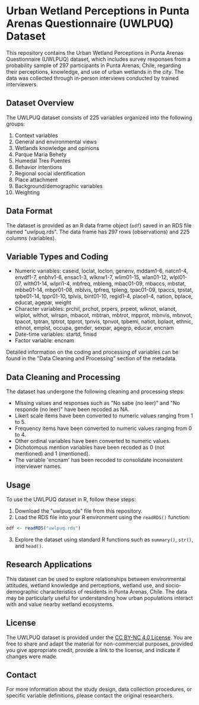 # Urban Wetland Perceptions in Punta Arenas Questionnaire (UWLPUQ) Dataset

This repository contains the Urban Wetland Perceptions in Punta Arenas Questionnaire (UWLPUQ) dataset, which includes survey responses from a probability sample of 297 participants in Punta Arenas, Chile, regarding their perceptions, knowledge, and use of urban wetlands in the city. The data was collected through in-person interviews conducted by trained interviewers.

## Dataset Overview

The UWLPUQ dataset consists of 225 variables organized into the following groups:

1. Context variables
2. General and environmental views
3. Wetlands knowledge and opinions
4. Parque Maria Behety
5. Humedal Tres Puentes
6. Behavior intentions
7. Regional social identification
8. Place attachment
9. Background/demographic variables
10. Weighting

## Data Format

The dataset is provided as an R data frame object (`odf`) saved in an RDS file named "uwlpuq.rds". The data frame has 297 rows (observations) and 225 columns (variables).

## Variable Types and Coding

- Numeric variables: caseid, loclat, loclon, genenv, mddam1-6, natcn1-4, envdf1-7, enbhv1-6, ensac1-3, wlknw1-7, wlim01-15, wlan01-12, wlpl01-07, wlth01-14, wlpri1-4, mbfreq, mbleng, mbac01-09, mbaccs, mbstat, mbbe01-14, mbpr01-08, mblvis, tpfreq, tpleng, tpac01-09, tpaccs, tpstat, tpbe01-14, tppr01-10, tplvis, bint01-10, regid1-4, place1-4, nation, bplace, educat, agepar, weight
- Character variables: prchil, prchot, prpers, prpeot, wlknot, wlanot, wlplot, wlthot, wlrspn, mbacot, mbtran, mbtrot, mpprot, mbnvis, mbnvot, tpacot, tptran, tptrot, tpprot, tpnvis, tpnvot, tpbemi, natiot, bplaot, ethnic, ethnot, emplst, occupa, gender, sexpar, agegrp, educar, encnam
- Date-time variables: startd, finisd
- Factor variable: encnam

Detailed information on the coding and processing of variables can be found in the "Data Cleaning and Processing" section of the metadata.

## Data Cleaning and Processing

The dataset has undergone the following cleaning and processing steps:

- Missing values and responses such as "No sabe (no leer)" and "No responde (no leer)" have been recoded as NA.
- Likert scale items have been converted to numeric values ranging from 1 to 5.
- Frequency items have been converted to numeric values ranging from 0 to 4.
- Other ordinal variables have been converted to numeric values.
- Dichotomous mention variables have been recoded as 0 (not mentioned) and 1 (mentioned).
- The variable 'encnam' has been recoded to consolidate inconsistent interviewer names.

## Usage

To use the UWLPUQ dataset in R, follow these steps:

1. Download the "uwlpuq.rds" file from this repository.
2. Load the RDS file into your R environment using the `readRDS()` function:

```R
odf <- readRDS("uwlpuq.rds")
```

3. Explore the dataset using standard R functions such as `summary()`, `str()`, and `head()`.

## Research Applications

This dataset can be used to explore relationships between environmental attitudes, wetland knowledge and perceptions, wetland use, and socio-demographic characteristics of residents in Punta Arenas, Chile. The data may be particularly useful for understanding how urban populations interact with and value nearby wetland ecosystems.

## License

The UWLPUQ dataset is provided under the [CC BY-NC 4.0 License](https://creativecommons.org/licenses/by-nc/4.0/). You are free to share and adapt the material for non-commercial purposes, provided you give appropriate credit, provide a link to the license, and indicate if changes were made.

## Contact

For more information about the study design, data collection procedures, or specific variable definitions, please contact the original researchers.